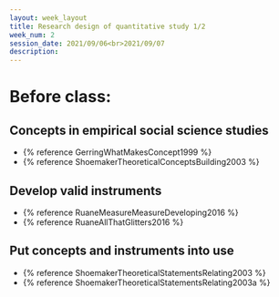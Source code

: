 ```yaml
---
layout: week_layout
title: Research design of quantitative study 1/2
week_num: 2
session_date: 2021/09/06<br>2021/09/07
description:
---
```


# Before class:

## Concepts in empirical social science studies

- {% reference GerringWhatMakesConcept1999 %}
- {% reference ShoemakerTheoreticalConceptsBuilding2003 %}

## Develop valid instruments

- {% reference RuaneMeasureMeasureDeveloping2016 %}
- {% reference RuaneAllThatGlitters2016 %}

## Put concepts and instruments into use

- {% reference ShoemakerTheoreticalStatementsRelating2003 %}
- {% reference ShoemakerTheoreticalStatementsRelating2003a %}

